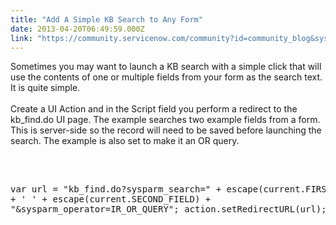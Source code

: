```yaml
---
title: "Add A Simple KB Search to Any Form"
date: 2013-04-20T06:49:59.000Z
link: "https://community.servicenow.com/community?id=community_blog&sys_id=ae4e66addbd0dbc01dcaf3231f961968"
---
```

<p>Sometimes you may want to launch a KB search with a simple click that will use the contents of one or multiple fields from your form as the search text. It is quite simple.<br/><br/>Create a UI Action and in the Script field you perform a redirect to the kb_find.do UI page. The example searches two example fields from a form. This is server-side so the record will need to be saved before launching the search. The example is also set to make it an OR query.<br/><br/></p><pre class="plain" name="code">

var url = "kb_find.do?sysparm_search=" + escape(current.FIRST_FIELD) + ' ' + escape(current.SECOND_FIELD) + "&amp;sysparm_operator=IR_OR_QUERY";
action.setRedirectURL(url);
</pre><div style="display:none;"> </div><br/>